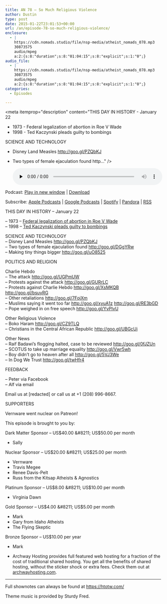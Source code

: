 ```yaml
---
title: AN 78 – So Much Religious Violence
author: Dustin
type: post
date: 2015-01-22T23:01:53+00:00
url: /an/episode-78-so-much-religious-violence/
enclosure:
  - |
    https://cdn.nomads.studio/file/nsp-media/atheist_nomads_078.mp3
    30873575
    audio/mpeg
    a:2:{s:8:"duration";s:8:"01:04:15";s:8:"explicit";s:1:"0";}
audio_file:
  - |
    https://cdn.nomads.studio/file/nsp-media/atheist_nomads_078.mp3
    30873575
    audio/mpeg
    a:2:{s:8:"duration";s:8:"01:04:15";s:8:"explicit";s:1:"0";}
categories:
  - Episodes

---
```

<div itemscope itemtype="http://schema.org/AudioObject">
  <meta itemprop="name" content="Episode 78 &#8211; So Much Religious Violence" />
  
  <meta itemprop="uploadDate" content="2015-01-22T16:01:53-07:00" />
  
  <meta itemprop="encodingFormat" content="audio/mpeg" />
  
  <meta itemprop="duration" content="PT1H04M15S" />
  
  <meta itemprop="description" content="THIS DAY IN HISTORY - January 22

- 1973 - Federal legalization of abortion in Roe V Wade
- 1998 - Ted Kaczynski pleads guilty to bombings

SCIENCE AND TECHNOLOGY
- Disney Land Measles http://goo.gl/PZQbKJ
- Two types of female ejaculation found http..." />
  
  <meta itemprop="contentUrl" content="https://dts.podtrac.com/redirect.mp3/cdn.nomads.studio/file/nsp-media/atheist_nomads_078.mp3" />
  
  <meta itemprop="contentSize" content="29.4" />
  </p> 
  
  <div class="powerpress_player" id="powerpress_player_8333">
    <audio class="wp-audio-shortcode" id="audio-5160-77" preload="none" style="width: 100%;" controls="controls"><source type="audio/mpeg" src="https://dts.podtrac.com/redirect.mp3/cdn.nomads.studio/file/nsp-media/atheist_nomads_078.mp3?_=77" /><a href="https://dts.podtrac.com/redirect.mp3/cdn.nomads.studio/file/nsp-media/atheist_nomads_078.mp3">https://dts.podtrac.com/redirect.mp3/cdn.nomads.studio/file/nsp-media/atheist_nomads_078.mp3</a></audio>
  </div>
</div>

<p class="powerpress_links powerpress_links_mp3">
  Podcast: <a href="https://dts.podtrac.com/redirect.mp3/cdn.nomads.studio/file/nsp-media/atheist_nomads_078.mp3" class="powerpress_link_pinw" target="_blank" title="Play in new window" onclick="return powerpress_pinw('https://htotw.com/?powerpress_pinw=5160-podcast');" rel="nofollow">Play in new window</a> | <a href="https://dts.podtrac.com/redirect.mp3/cdn.nomads.studio/file/nsp-media/atheist_nomads_078.mp3" class="powerpress_link_d" title="Download" rel="nofollow" download="atheist_nomads_078.mp3">Download</a>
</p>

<p class="powerpress_links powerpress_subscribe_links">
  Subscribe: <a href="https://podcasts.apple.com/us/podcast/humanists-take-on-the-world/id530050098?mt=2&ls=1" class="powerpress_link_subscribe powerpress_link_subscribe_itunes" target="_blank" title="Subscribe on Apple Podcasts" rel="nofollow">Apple Podcasts</a> | <a href="https://www.google.com/podcasts?feed=aHR0cDovL2F0aGVpc3Rub21hZHMubGlic3luLmNvbS9yc3M%3D" class="powerpress_link_subscribe powerpress_link_subscribe_googleplay" target="_blank" title="Subscribe on Google Podcasts" rel="nofollow">Google Podcasts</a> | <a href="https://open.spotify.com/show/3LzK2xZGike6Tc1GEMtMbr?si=LieN9SNuTpq96smuaUsH8A" class="powerpress_link_subscribe powerpress_link_subscribe_spotify" target="_blank" title="Subscribe on Spotify" rel="nofollow">Spotify</a> | <a href="https://www.pandora.com/podcast/atheist-nomads/PC:10122?corr=62071012&part=ug" class="powerpress_link_subscribe powerpress_link_subscribe_pandora" target="_blank" title="Subscribe on Pandora" rel="nofollow">Pandora</a> | <a href="https://htotw.com/feed/podcast/" class="powerpress_link_subscribe powerpress_link_subscribe_rss" target="_blank" title="Subscribe via RSS" rel="nofollow">RSS</a>
</p>

THIS DAY IN HISTORY &#8211; January 22

&#8211; 1973 &#8211; <a href="http://www.history.com/this-day-in-history/roe-v-wade" target="_blank" rel="noopener">Federal legalization of abortion in Roe V Wade</a>  
&#8211; 1998 &#8211; <a href="http://www.history.com/this-day-in-history/ted-kaczynski-pleads-guilty-to-bombings" target="_blank" rel="noopener">Ted Kaczynski pleads guilty to bombings</a>

SCIENCE AND TECHNOLOGY  
&#8211; Disney Land Measles <a href="http://goo.gl/PZQbKJ" target="_blank" rel="noopener">http://goo.gl/PZQbKJ</a>  
&#8211; Two types of female ejaculation found <a href="http://goo.gl/DGgYRw" target="_blank" rel="noopener">http://goo.gl/DGgYRw</a>  
&#8211; Making tiny things bigger <a href="http://goo.gl/uO8525" target="_blank" rel="noopener">http://goo.gl/uO8525</a>

POLITICS AND RELIGION

Charlie Hebdo  
&#8211; The attack <a href="http://goo.gl/UGPmUW" target="_blank" rel="noopener">http://goo.gl/UGPmUW</a>  
&#8211; Protests against the attack <a href="http://goo.gl/GURrLC" target="_blank" rel="noopener">http://goo.gl/GURrLC</a>  
&#8211; Protests against Charlie Hebdo <a href="http://goo.gl/XsMKQB" target="_blank" rel="noopener">http://goo.gl/XsMKQB</a> <a href="http://goo.gl/bsuyRG" target="_blank" rel="noopener">http://goo.gl/bsuyRG</a>  
&#8211; Other retaliations <a href="http://goo.gl/7FojXm" target="_blank" rel="noopener">http://goo.gl/7FojXm</a>  
&#8211; Muslims saying it went too far <a href="http://goo.gl/xyuA1z" target="_blank" rel="noopener">http://goo.gl/xyuA1z</a> <a href="http://goo.gl/RE3bGD" target="_blank" rel="noopener">http://goo.gl/RE3bGD</a>  
&#8211; Pope weighed in on free speech <a href="http://goo.gl/YvPlvU" target="_blank" rel="noopener">http://goo.gl/YvPlvU</a>

Other Religious Violence  
&#8211; Boko Haram <a href="http://goo.gl/CZ9TLQ" target="_blank" rel="noopener">http://goo.gl/CZ9TLQ</a>  
&#8211; Christians in the Central African Republic <a href="http://goo.gl/UBGcUi" target="_blank" rel="noopener">http://goo.gl/UBGcUi</a>

Other News  
&#8211; Raif Badawi’s flogging halted, case to be reviewed <a href="http://goo.gl/0fJZUn" target="_blank" rel="noopener">http://goo.gl/0fJZUn</a>  
&#8211; SCOTUS to take up marriage equality <a href="http://goo.gl/Vwr5wh" target="_blank" rel="noopener">http://goo.gl/Vwr5wh</a>  
&#8211; Boy didn&#8217;t go to heaven after all <a href="http://goo.gl/5VJ3We" target="_blank" rel="noopener">http://goo.gl/5VJ3We</a>  
&#8211; In Dog We Trust <a href="http://goo.gl/twHfr4" target="_blank" rel="noopener">http://goo.gl/twHfr4</a>

FEEDBACK

&#8211; Peter via Facebook  
&#8211; Alf via email

Email us at [redacted] or call us at +1 (208) 996-8667.

SUPPORTERS

Vernware went nuclear on Patreon!

This episode is brought to you by:

Dark Matter Sponsor &#8211; US$40.00 &#8211; US$50.00 per month  
* Sally

Nuclear Sponsor &#8211; US$20.00 &#8211; US$25.00 per month  
* Vernware  
* Travis Megee  
* Renee Davis-Pelt  
* Russ from the Kitsap Atheists & Agnostics

Platinum Sponsor – US$8.00 &#8211; US$10.00 per month  
* Virginia Dawn

Gold Sponsor – US$4.00 &#8211; US$5.00 per month  
* Mark  
* Gary from Idaho Atheists  
* The Flying Skeptic

Bronze Sponsor &#8211; US$10.00 per year  
* Mark

* Archway Hosting provides full featured web hosting for a fraction of the cost of traditional shared hosting. You get all the benefits of shared hosting, without the sticker shock or extra fees. Check them out at <a href="http://archwayhosting.com/" target="_blank" rel="noopener">archwayhosting.com</a>.

<hr width="500" />

Full shownotes can always be found at <https://htotw.com/>  

Theme music is provided by Sturdy Fred.